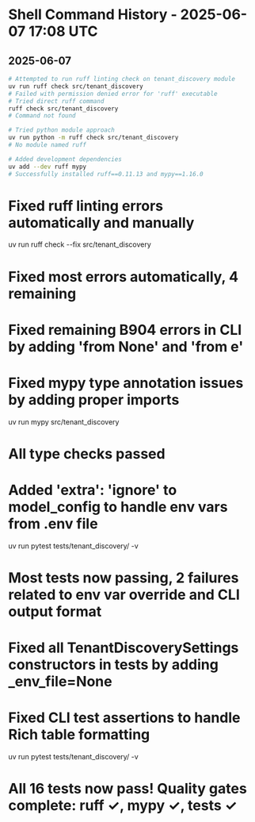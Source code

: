 # Shell Command History - 2025-06-07 17:08 UTC

## 2025-06-07

```bash
# Attempted to run ruff linting check on tenant_discovery module
uv run ruff check src/tenant_discovery
# Failed with permission denied error for 'ruff' executable
# Tried direct ruff command
ruff check src/tenant_discovery
# Command not found

# Tried python module approach
uv run python -m ruff check src/tenant_discovery
# No module named ruff

# Added development dependencies
uv add --dev ruff mypy
# Successfully installed ruff==0.11.13 and mypy==1.16.0
```
# Fixed ruff linting errors automatically and manually
uv run ruff check --fix src/tenant_discovery
# Fixed most errors automatically, 4 remaining

# Fixed remaining B904 errors in CLI by adding 'from None' and 'from e'
# Fixed mypy type annotation issues by adding proper imports
uv run mypy src/tenant_discovery
# All type checks passed

# Added 'extra': 'ignore' to model_config to handle env vars from .env file
uv run pytest tests/tenant_discovery/ -v
# Most tests now passing, 2 failures related to env var override and CLI output format

# Fixed all TenantDiscoverySettings constructors in tests by adding _env_file=None
# Fixed CLI test assertions to handle Rich table formatting
uv run pytest tests/tenant_discovery/ -v
# All 16 tests now pass! Quality gates complete: ruff ✓, mypy ✓, tests ✓
```